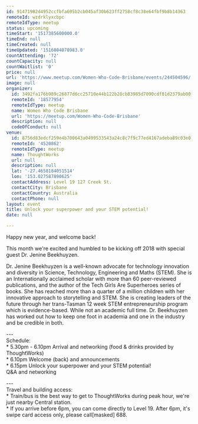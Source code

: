 ```yaml
---
id: 91471982d4952ccfbfa695b2cb045af30b623ff2758cf8c38e64fbf9b8b14363
remoteId: wzdrklyxcbpc
remoteIdType: meetup
status: upcoming
timeStart: '1517385600000.0'
timeEnd: null
timeCreated: null
timeUpdated: '1516804078983.0'
countAttending: '72'
countCapacity: null
countWaitlist: '0'
price: null
url: 'https://www.meetup.com/Women-Who-Code-Brisbane/events/244504596/'
image: null
organizer:
  id: 3492fa176b989c26877d6cc25710e44b122b28cb83985d7090cdf81d2379ab00
  remoteId: '18577954'
  remoteIdType: meetup
  name: Women Who Code Brisbane
  url: 'https://meetup.com/Women-Who-Code-Brisbane'
  description: null
  codeOfConduct: null
venue:
  id: 8756d83edcf259e4b700643a0499533543a24c8c7f9c77ed4167adeba89c03e0
  remoteId: '4520862'
  remoteIdType: meetup
  name: ThoughtWorks
  url: null
  description: null
  lat: '-27.4658184051514'
  lon: '153.027587890625'
  contactAddress: Level 19 127 Creek St.
  contactCity: Brisbane
  contactCountry: Australia
  contactPhone: null
layout: event
title: Unlock your superpower and your STEM potential!
date: null

---
```

<p>Happy new year, and welcome back!</p> <p>This month we're excited and humbled to be kicking off 2018 with special guest Dr. Jenine Beekhuyzen.</p> <p>Dr. Jenine Beekhuyzen is a well-known advocate for technology innovation and diversity in Science, Technology, Engineering and Maths (STEM). She is an Internationally acclaimed scholar with more than 60 peer-reviewed publications, and the author of the Tech Girls Are Superheroes series of books. She has reached more than a quarter of a million children with her innovative approach to storytelling and STEM. She is creating leaders of the future through her trans-Tasman 12 week STEM entrepreneurship program which is evidence-based. While not an academic full time. Dr. Beekhuyzen has worked out how to keep one foot in academia and one in the industry and be credible in both.</p> <p>---<br/>Schedule:<br/>* 5.30pm - 6.10pm Arrival and networking (food &amp; drinks provided by ThoughtWorks)<br/>* 6.10pm Welcome (back) and announcements<br/>* 6.15pm Unlock your superpower and your STEM potential!<br/>Q&amp;A and networking</p> <p>---<br/>Travel and building access:<br/>* Train/bus is the best way to get to ThoughtWorks during peak hour, we're just nearby Central station.<br/>* If you arrive before 6pm, you can come directly to Level 19. After 6pm, it's swipe card access only, please call[masked] 688.</p> 
